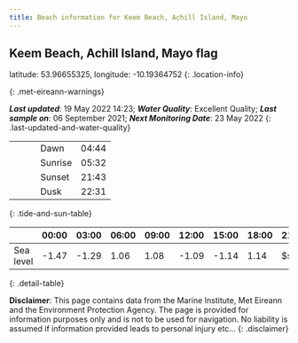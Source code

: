 ```yaml
---
title: Beach information for Keem Beach, Achill Island, Mayo
---
```

## Keem Beach, Achill Island, Mayo <span class="material-icons blue-flag" alt="This a Blue Flag beach">flag</span>

latitude: 53.96655325, longitude: -10.19364752
{: .location-info}


{: .met-eireann-warnings}

___Last updated___: 19 May 2022 14:23; ___Water Quality___: Excellent Quality;
___Last sample on___: 06 September 2021; ___Next Monitoring Date___: 23 May 2022
{: .last-updated-and-water-quality}

|   |   |   |   |   |
|---|---|---|---|---|
|   |   |   | Dawn  | 04:44 |
|   |   |   | Sunrise  | 05:32 |
|   |   |   | Sunset  | 21:43 |
|   |   |   | Dusk  | 22:31 |
{: .tide-and-sun-table}

<div></div>

| | 00:00 | 03:00 | 06:00 | 09:00 | 12:00 | 15:00 | 18:00 | 21:00 |
|---|---|---|---|---|---|---|---|---|
| Sea level | -1.47 | -1.29 | 1.06 | 1.08| -1.09 | -1.14 | 1.14 | $sl21 |
{: .detail-table}

__Disclaimer__: This page contains data from the Marine Institute,
Met Eireann and the Environment Protection Agency. The page is provided for
information purposes only and is not to be used for navigation. No liability
is assumed if information provided leads to personal injury etc...
{: .disclaimer}